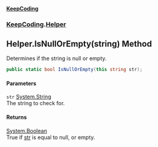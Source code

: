 #### [KeepCoding](index.md 'index')
### [KeepCoding](KeepCoding.md 'KeepCoding').[Helper](Helper.md 'KeepCoding.Helper')
## Helper.IsNullOrEmpty(string) Method
Determines if the string is null or empty.  
```csharp
public static bool IsNullOrEmpty(this string str);
```
#### Parameters
<a name='KeepCoding_Helper_IsNullOrEmpty(string)_str'></a>
`str` [System.String](https://docs.microsoft.com/en-us/dotnet/api/System.String 'System.String')  
The string to check for.
  
#### Returns
[System.Boolean](https://docs.microsoft.com/en-us/dotnet/api/System.Boolean 'System.Boolean')  
True if [str](Helper_IsNullOrEmpty_sO9SewzZmMLZOCvBtd4eAw.md#KeepCoding_Helper_IsNullOrEmpty(string)_str 'KeepCoding.Helper.IsNullOrEmpty(string).str') is equal to null, or empty.
